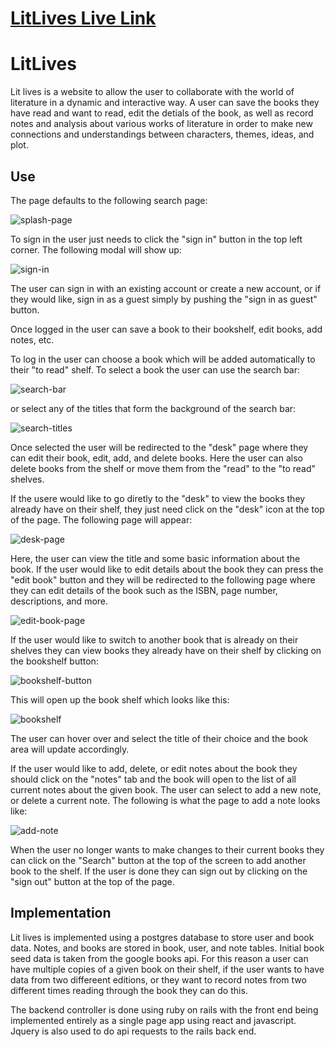 # [LitLives Live Link](http://www.litlives.com)


# LitLives

Lit lives is a website to allow the user to collaborate with the world of literature in a dynamic and interactive way. A user can save the books they have read and want to read, edit the detials of the book, as well as record notes and analysis about various works of literature in order to make new connections and understandings between characters, themes, ideas, and plot. 

## Use

The page defaults to the following search page: 

![splash-page]

To sign in the user just needs to click the "sign in" button in the top left corner. The following modal will show up: 

![sign-in]

The user can sign in with an existing account or create a new account, or if they would like, sign in as a guest simply by pushing the "sign in as guest" button. 

Once logged in the user can save a book to their bookshelf, edit books, add notes, etc.

To log in the user can choose a book which will be added automatically to their "to read" shelf. To select a book the user can use the search bar: 

![search-bar]

or select any of the titles that form the background of the search bar: 

![search-titles]

Once selected the user will be redirected to the "desk" page where they can edit their book, edit, add, and delete books. Here the user can also delete books from the shelf or move them from the "read" to the "to read" shelves. 

If the usere would like to go diretly to the "desk" to view the books they already have on their shelf, they just need click on the "desk" icon at the top of the page. The following page will appear: 

![desk-page]

Here, the user can view the title and some basic information about the book. If the user would like to edit details about the book they can press the "edit book" button and they will be redirected to the following page where they can edit details of the book such as the ISBN, page number, descriptions, and more. 

![edit-book-page]

If the user would like to switch to another book that is already on their shelves they can view books they already have on their shelf by clicking on the bookshelf button: 

![bookshelf-button]

This will open up the book shelf which looks like this:

![bookshelf]

The user can hover over and select the title of their choice and the book area will update accordingly. 

If the user would like to add, delete, or edit notes about the book they should click on the "notes" tab and the book will open to the list of all current notes about the given book. The user can select to add a new note, or delete a current note. The following is what the page to add a note looks like:  

![add-note]

When the user no longer wants to make changes to their current books they can click on the "Search" button at the top of the screen to add another book to the shelf. If the user is done they can sign out by clicking on the "sign out" button at the top of the page. 

## Implementation

Lit lives is implemented using a postgres database to store user and book data. Notes, and books are stored in book, user, and note tables. Initial book seed data is taken from the google books api. For this reason a user can have multiple copies of a given book on their shelf, if the user wants to have data from two differeent editions, or they want to record notes from two different times reading through the book they can do this. 

The backend controller is done using ruby on rails with the front end being implemented entirely as a single page app using react and javascript. Jquery is also used to do api requests to the rails back end.

[splash-page]: ./docs/SearchPage.png
[sign-in]: ./docs/Login.png
[search-bar]: ./docs/SearchBar.png 
[search-titles]: ./docs/InitialBooks.png
[desk-page]: ./docs/Desk.png
[edit-book-page]: ./docs/EditNotePage.png
[bookshelf-button]: ./docs/bookshelfbutton.png
[bookshelf]: ./docs/bookshelf.png
[add-note]: ./docs/AddNotePage.png


[phase-one]: ./docs/phases/phase1.md
[phase-two]: ./docs/phases/phase2.md
[phase-three]: ./docs/phases/phase3.md
[phase-four]: ./docs/phases/phase4.md
[phase-five]: ./docs/phases/phase5.md
